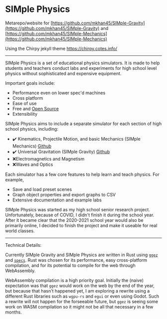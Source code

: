 # SIMple Physics

Metarepo/website for [https://github.com/mkhan45/SIMple-Gravity](https://github.com/mkhan45/SIMple-Gravity) and [https://github.com/mkhan45/SIMple-Mechanics](https://github.com/mkhan45/SIMple-Mechanics)

Using the Chirpy jekyll theme
https://chirpy.cotes.info/

___

SIMple Physics is a set of educational physics simulators. It is made to help students and teachers conduct labs and experiments for high school level physics without sophisticated and expensive equipment.

Important goals include:

- Performance even on lower spec'd machines
- Cross platform
- Ease of use
- Free and [Open Source](https://github.com/mkhan45/SIMple-Physics)
- Extensibility

SIMple Physics aims to include a separate simulator for each section of high school physics, including:

- ✔️ Kinematics, Projectile Motion, and basic Mechanics (SIMple Mechanics) [Github](https://github.com/mkhan45/SIMple-Gravity)
- ✔️ Universal Gravitation (SIMple Gravity) [Github](https://github.com/mkhan45/SIMple-Mechanics)
- ❌Electromagnetics and Magnetism
- ❌Waves and Optics

Each simulator has a few core features to help learn and teach physics. For example,

- Save and load preset scenes
- Graph object properties and export graphs to CSV
- Extensive documentation and example labs

SIMple Physics was started as my high school senior research project. Unfortunately, because of COVID, I didn't finish it during the school year. After it became clear that the 2020-2021 school year would also be primarily online, I decided to finish the project and make it useable for real world classes.
___

Technical Details:

Currently SIMple Gravity and SIMple Physics are written in Rust using [`ggez`](https://github.com/ggez/ggez) and [`specs`](https://github.com/amethyst/specs). Rust was chosen for its performance, easy cross-platform compilation, and for its potential to compile for the web through WebAssembly.

WebAssembly compilation is a high priority goal. Initially the (naive) expectation was that `ggez` would work on the web by the end of the year, but because that hasn't happened yet, I am exploring a rewrite using a different Rust libraries such as `wgpu-rs` and `egui` or even using Godot. Such a rewrite will not happen for the forseeable future, but `ggez` is seeing some work on WASM compilation so it might not be all that necessary in a few months.
